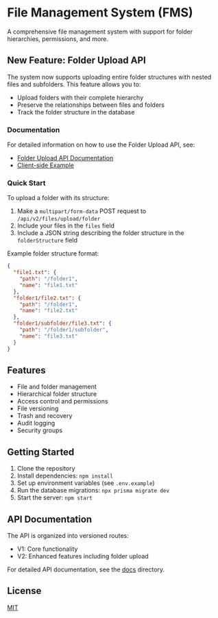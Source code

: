 # File Management System (FMS)

A comprehensive file management system with support for folder hierarchies, permissions, and more.

## New Feature: Folder Upload API

The system now supports uploading entire folder structures with nested files and subfolders. This feature allows you to:

- Upload folders with their complete hierarchy
- Preserve the relationships between files and folders
- Track the folder structure in the database

### Documentation

For detailed information on how to use the Folder Upload API, see:

- [Folder Upload API Documentation](./docs/folder-upload-api.md)
- [Client-side Example](./examples/folder-upload-example.html)

### Quick Start

To upload a folder with its structure:

1. Make a `multipart/form-data` POST request to `/api/v2/files/upload/folder`
2. Include your files in the `files` field
3. Include a JSON string describing the folder structure in the `folderStructure` field

Example folder structure format:

```json
{
  "file1.txt": { 
    "path": "/folder1", 
    "name": "file1.txt" 
  },
  "folder1/file2.txt": { 
    "path": "/folder1", 
    "name": "file2.txt" 
  },
  "folder1/subfolder/file3.txt": { 
    "path": "/folder1/subfolder", 
    "name": "file3.txt" 
  }
}
```

## Features

- File and folder management
- Hierarchical folder structure
- Access control and permissions
- File versioning
- Trash and recovery
- Audit logging
- Security groups

## Getting Started

1. Clone the repository
2. Install dependencies: `npm install`
3. Set up environment variables (see `.env.example`)
4. Run the database migrations: `npx prisma migrate dev`
5. Start the server: `npm start`

## API Documentation

The API is organized into versioned routes:

- V1: Core functionality
- V2: Enhanced features including folder upload

For detailed API documentation, see the [docs](./docs) directory.

## License

[MIT](LICENSE)